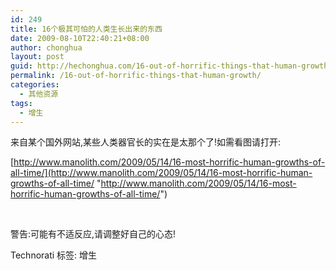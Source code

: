 ```yaml
---
id: 249
title: 16个极其可怕的人类生长出来的东西
date: 2009-08-10T22:40:21+08:00
author: chonghua
layout: post
guid: http://hechonghua.com/16-out-of-horrific-things-that-human-growth/
permalink: /16-out-of-horrific-things-that-human-growth/
categories:
  - 其他资源
tags:
  - 增生
---
```

来自某个国外网站,某些人类器官长的实在是太那个了!如需看图请打开:

[http://www.manolith.com/2009/05/14/16-most-horrific-human-growths-of-all-time/](http://www.manolith.com/2009/05/14/16-most-horrific-human-growths-of-all-time/ "http://www.manolith.com/2009/05/14/16-most-horrific-human-growths-of-all-time/")

&#160;

警告:可能有不适反应,请调整好自己的心态!

<div class="wlWriterEditableSmartContent" id="scid:0767317B-992E-4b12-91E0-4F059A8CECA8:06c5aa7c-2974-42ca-ae61-f14aab4dca81" style="padding-right: 0px; display: inline; padding-left: 0px; float: none; padding-bottom: 0px; margin: 0px; padding-top: 0px">
  Technorati 标签: 增生
</div>